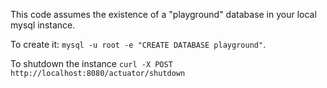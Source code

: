 This code assumes the existence of a "playground" database in your local mysql instance.

To create it: `mysql -u root -e "CREATE DATABASE playground"`.

To shutdown the instance `curl -X POST http://localhost:8080/actuator/shutdown
`